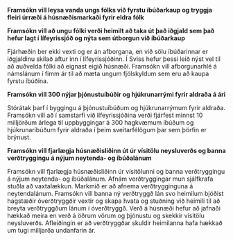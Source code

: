 **Framsókn vill leysa vanda ungs fólks við fyrstu íbúðarkaup og tryggja fleiri úrræði á húsnæðismarkaði fyrir eldra fólk**

**Framsókn vill að ungu fólki verði heimilt að taka út það iðgjald sem það hefur lagt í lífeyrissjóð og nýta sem útborgun við íbúðarkaup**

Fjárhæðin ber ekki vexti og er án afborgana, en við sölu íbúðarinnar er iðgjaldinu skilað aftur inn í lífeyrissjóðinn. Í Sviss hefur þessi leið nýst vel til að auðvelda fólki að eignast eigið húsnæði.
Framsókn vill afborgunarhlé á námslánum í fimm ár til að mæta ungum fjölskyldum sem eru að kaupa fyrstu íbúðina.

**Framsókn vill 300 nýjar þjónustuíbúðir og hjúkrunarrými fyrir aldraða á ári**

Stórátak þarf í byggingu á þjónustuíbúðum og hjúkrunarrýmum fyrir aldraða. Framsókn vill að í samstarfi við lífeyrissjóðina verði fjárfest minnst 10 milljörðum árlega til uppbyggingar á 300 hagkvæmum íbúðum og hjúkrunaríbúðum fyrir aldraða í þeim sveitarfélögum þar sem þörfin er brýnust.

**Framsókn vill fjarlægja húsnæðisliðinn út úr vísitölu neysluverðs og banna verðtryggingu á nýjum neytenda- og íbúðalánum**

Framsókn vill fjarlægja húsnæðisliðinn úr vísitölunni og banna verðtryggingu á nýjum neytenda- og íbúðalánum. Afnám verðtryggingar mun sjálfkrafa stuðla að vaxtalækkun. Markmið er að afnema verðtrygginguna á neytendalánum.
Framsókn vill banna ný verðtryggð lán svo heimilum bjóðist hagstæðir óverðtryggðir vextir og skapa hvata og stuðning við heimili til að breyta verðtryggðum lánum í óverðtryggð. Verð á húsnæði hefur að jafnaði hækkað meira en verð á öðrum vörum og þjónustu og skekkir vísitölu neysluverðs. Afleiðingin er að verðtryggðar skuldir heimilanna hafa hækkað um tugi milljarða undanfarin ár.
